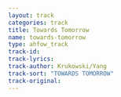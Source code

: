 ```yaml
---
layout: track
categories: track
title: Towards Tomorrow
name: towards-tomorrow
type: ahfow_track
track-id: 
track-lyrics: 
track-author: Krukowski/Yang
track-sort: "TOWARDS TOMORROW"
track-original: 
---
```

